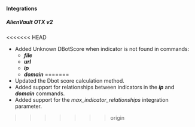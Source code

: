 #### Integrations
##### AlienVault OTX v2
<<<<<<< HEAD
- Added Unknown DBotScore when indicator is not found in commands:
    - ***file***
    - ***url***
    - ***ip***
    - ***domain***
=======
- Updated the Dbot score calculation method.
- Added support for relationships between indicators in the ***ip*** and ***domain*** commands.
- Added support for the *max_indicator_relationships* integration parameter.
>>>>>>> origin
